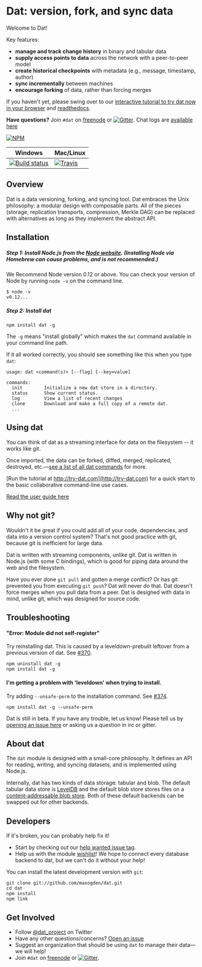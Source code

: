 # Dat: version, fork, and sync data

Welcome to Dat!

Key features:

  * **manage and track change history** in binary and tabular data
  * **supply access points to data** across the network with a peer-to-peer model
  * **create historical checkpoints** with metadata (e.g., message, timestamp, author)
  * **sync incrementally** between machines
  * **encourage forking** of data, rather than forcing merges

If you haven't yet, please swing over to our [interactive tutorial to try dat now in your browser](http://try-dat.com) and [readthedocs](http://datproject.readthedocs.org/en/latest/).

**Have questions?** Join `#dat` on [freenode](https://webchat.freenode.net) or [![Gitter](https://badges.gitter.im/Join%20Chat.svg)](https://gitter.im/datproject/discussions?utm_source=badge&utm_medium=badge&utm_campaign=pr-badge&utm_content=badge). Chat logs are [available here](https://botbot.me/freenode/dat/)

[![NPM](https://nodei.co/npm/dat.png?global=true)](https://nodei.co/npm/dat/)

Windows        | Mac/Linux
-------------- | ------------
[![Build status](https://ci.appveyor.com/api/projects/status/s236036xnglo4v5l)](https://ci.appveyor.com/project/maxogden/dat) | [![Travis](http://img.shields.io/travis/maxogden/dat.svg?style=flat)](https://travis-ci.org/maxogden/dat)

## Overview

Dat is a data versioning, forking, and syncing tool.  Dat embraces the Unix philosophy: a modular design with composable parts. All of the pieces (storage, replication transports, compression, Merkle DAG) can be replaced with alternatives as long as they implement the abstract API.

## Installation

##### Step 1: Install Node.js from the [Node website](http://nodejs.org/). (Installing Node via Homebrew can cause problems, and is not recommended.)

We Recommend Node version 0.12 or above. You can check your version of Node by running `node -v` on the command line.

```
$ node -v
v0.12...
```

##### Step 2: Install dat

```
npm install dat -g
```

The `-g` means "install globally" which makes the `dat` command available in your command line path.

If it all worked correctly, you should see something like this when you type `dat`:

```
usage: dat <command(s)> [--flag] [--key=value]

commands:
  init        Initialize a new dat store in a directory.
  status      Show current status.
  log         View a list of recent changes
  clone       Download and make a full copy of a remote dat.
  ...
```

## Using dat

You can think of dat as a streaming interface for data on the filesystem -- it works like git.

Once imported, the data can be forked, diffed, merged, replicated, destroyed, etc.—[see a list of all dat commands](https://github.com/maxogden/dat/blob/master/docs/cli-docs.md) for more.

[Run the tutorial at http://try-dat.com](http://try-dat.com) for a quick start to the basic collaborative command-line use cases.

[Read the user guide here](http://datproject.readthedocs.org/en/latest/user-guide/)

## Why not git?

Wouldn't it be great if you could add all of your code, dependencies, and data into a version control system? That's not good practice with git, because git is inefficient for large data.

Dat is written with streaming components, unlike git. Dat is written in Node.js (with some C bindings), which is good for piping data around the web and the filesystem.

Have you ever done `git pull` and gotten a merge conflict? Or has git prevented you from executing `git push`? Dat will never do that. Dat doesn't force merges when you pull data from a peer. Dat is designed with data in mind, unlike git, which was designed for source code.

## Troubleshooting

#### "Error: Module did not self-register"

Try reinstalling dat. This is caused by a leveldown-prebuilt leftover from a previous version of dat. See [#370](https://github.com/maxogden/dat/issues/370).

```
npm uninstall dat -g
npm install dat -g
```

#### I'm getting a problem with 'leveldown' when trying to install.

Try adding `--unsafe-perm` to the installation command. See [#374](https://github.com/maxogden/dat/issues/374).

```
npm install dat -g --unsafe-perm
```

Dat is still in beta. If you have any trouble, let us know!  Please tell us by [opening an issue here](http://github.com/maxogden/dat/issues/new) or asking us a question in irc or gitter.

## About dat

The `dat` module is designed with a small-core philosophy. It defines an API for reading, writing, and syncing datasets, and is implemented using Node.js.

Internally, dat has two kinds of data storage: tabular and blob. The default tabular data store is [LevelDB](http://leveldb.org) and the default blob store stores files on a [content-addressable blob store](https://github.com/mafintosh/content-addressable-blob-store). Both of these default backends can be swapped out for other backends.

## Developers

If it's broken, you can probably help fix it!

* Start by checking out our [help wanted issue tag](https://github.com/maxogden/dat/labels/help%20wanted).
* Help us with the module [wishlist](https://github.com/datproject/discussions/issues/5)! We hope to connect every database backend to dat, but we can't do it without your help!

You can install the latest development version with `git`:

```
git clone git://github.com/maxogden/dat.git
cd dat
npm install
npm link
```

## Get Involved

* Follow [@dat_project](https://twitter.com/dat_project) on Twitter
* Have any other questions/concerns? [Open an issue](https://github.com/maxogden/dat/issues)
* Suggest an organization that should be using `dat` to manage their data—we will help!
* Join `#dat` on [freenode](https://webchat.freenode.net) or [![Gitter](https://badges.gitter.im/Join%20Chat.svg)](https://gitter.im/datproject/discussions?utm_source=badge&utm_medium=badge&utm_campaign=pr-badge&utm_content=badge).
